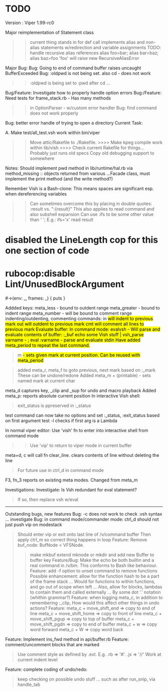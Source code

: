 # TODO

Version : Viper 1.99-rc0

Major reimplementation of Statement class
  >> current thing stands in for def call
  >> implements alias and non-alias statements w/redirection and variable assignments
  >> TODO: handle recursive alias references
  >> alias foo=bar; alias bar=baz; alias baz=foo
  >> 'foo' will raise new RecursiveAliasError


Major Bug:
Bug: Going to end of command buffer raises uncaught BufferExceeded
Bug: :oldpwd is not being set. also cd - does not work
  >> :oldpwd is being set to :pwd after cd ...

Bug/Feature: Investigate how to properly handle option errors
Bug:/Feature: Need tests for frame_stack.rb - Has many methods
  >> in OptionParser - w/custom error handler
Bug: find command does not work properly

Bug: better error handle of trying to open a directory
Current Task:

A. Make test/all_test.vsh work within bin/viper
  >> Move attic/Rakefile to ./Rakefile. 
    >>>> Make kpeg compile work within lib/vish
    >>>> Check current Rakefile for things... Probably just runs old specs
  >> Copy old debugging support to somewhere



Notes:
Should implement pwd method in lib/runtime/hal.rb via method_missing
:: objects returned from various ...Facade  class, must implement the print method (and the write method?)

Remember Vish is a Bash-clone: This means spaces are significant esp. when dereferencing variables
  >> Can sometimes overcome this by placing in double quotes: :result vs. ":{result}"
  >> This also applies to read command and also subshell expansion
  >> Can use :ifs to be some other value than ' '; E.g.: ifs='x' read result
# disabled the LineLength cop for this one section of code
# rubocop:disable Lint/UnusedBlockArgument
#->(env: _, frames: _) { puts }

Addded  keys:
  meta_less - bound to outdent range
  meta_greater - bound to indent range
  meta_number - will be bound to comment range
indenting/outdenting, commenting commands:
in <mark> will indent to previous mark
out <mark> will outdent to previous mark
cmt <mark> will comment all lines to previous mark
Evaluate buffer:
In command mode: 
evalvsh - Will parse and evaluate contents of buffer: :_buf
echo some Vish stuff | vsh_parse varname - ; eval :varname - parse and evaluate stdin
Have added meta_period to repeat the last command.
> m <mark name> - sets given mark at current position. Can be reused with meta_period

> added meta_r, meta_f to goto previous, next mark based on :_mark
> These can be undone/redone
> Added meta_m + (printable) - sets named mark at current char

meta_d captures key, _clip and _sup for undo and macro playback
Added meta_p: reports absolute current position
In interactive Vish shell:
  > exit_status is ppreserved in :_status

test command can now take no options and set :_status, :exit_status based on first argument
test -l checks if first arg is a Lambda

In normal viper editor:
Use 'vish' fn to enter into interactive shell from command mode
  >> Use 'vip' to return to viper mode in current buffer

meta+d, c will call fn clear_line. clears contents of line without deleting the line
  > For future use in ctrl_d in command mode

F3, fn_3 reports on existing meta modes. Changed from meta_m

Investigations:
Investigate: Is Vsh redundant for eval statement?
  > If so, then replace vsh w/eval
----
Outstanding bugs, new features
Bug: -c does not work to check .vsh syntax ... investigate
Bug: in command mode/commander mode: ctrl_d should not just push vip on modestack
  > Should enter vip or exit onto last line of /v/command buffer
  > Then apply ctrl_m so correct thing happens in loop
Feature: Remove buf_node: BufNode < VFSNode.
  >> make mkbuf extend mknode or mkdir and add new Buffer to buffer key
Feature/Bug: Make the echo be both builtin and a real command in /v/bin.
  >> This conforms to Bash like behaviour.
Feature: add -f option to unset command to remove functions
  > Possible enhancement: allow for the function hash to be a part of the frame stack
  > ... Would for functions to within functions, and go out of scope when left
  > ... Also, allow for blocks, lambdas to contain them and called externally
  > ... By some dot '.' notation (whithin grammar?)
Feature: when logging  meta_c, in addition to remembering :_clip, 
  > How would this affect other things in undo actions?
Feature: meta_c +  move_shift_end => copy to end of line
  > meta_c + move_shift_home => copy to front of line
  > meta_c + move_shift_pgup => copy to top of buffer
  > meta_c + move_shift_pgdn => copy to end of buffer
  > meta_c + w => copy word forward
  > meta_c + W => copy word back

Feature: Implement ins_fwd method in api/buffer.rb
Feature: comment/uncomment blocks that are marked
  > Use comment style as defined by .ext. E.g. .rb => '#'. .js => '//'
  > Work at current indent level


Feature: complete coding of undo/redo:
  > keep checking on possible undo stuff ...
  > such as after run_snip, via handle_tab

